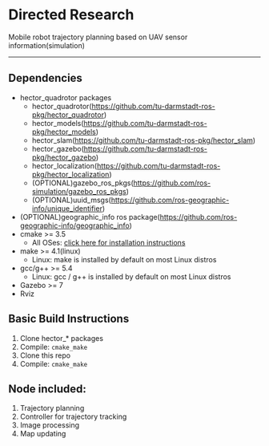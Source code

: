 # Directed Research
Mobile robot trajectory planning based on UAV sensor information(simulation)

---

## Dependencies

* hector_quadrotor packages
  * hector_quadrotor(https://github.com/tu-darmstadt-ros-pkg/hector_quadrotor)
  * hector_models(https://github.com/tu-darmstadt-ros-pkg/hector_models)
  * hector_slam(https://github.com/tu-darmstadt-ros-pkg/hector_slam)
  * hector_gazebo(https://github.com/tu-darmstadt-ros-pkg/hector_gazebo)
  * hector_localization(https://github.com/tu-darmstadt-ros-pkg/hector_localization)
  * (OPTIONAL)gazebo_ros_pkgs(https://github.com/ros-simulation/gazebo_ros_pkgs)
  * (OPTIONAL)uuid_msgs(https://github.com/ros-geographic-info/unique_identifier)
* (OPTIONAL)geographic_info ros package(https://github.com/ros-geographic-info/geographic_info)
* cmake >= 3.5
  * All OSes: [click here for installation instructions](https://cmake.org/install/)
* make >= 4.1(linux)
  * Linux: make is installed by default on most Linux distros
* gcc/g++ >= 5.4
  * Linux: gcc / g++ is installed by default on most Linux distros
* Gazebo >= 7
* Rviz

## Basic Build Instructions

1. Clone hector_* packages
2. Compile: `cmake_make`
3. Clone this repo
4. Compile: `cmake_make`

## Node included:

1. Trajectory planning
2. Controller for trajectory tracking
3. Image processing
4. Map updating